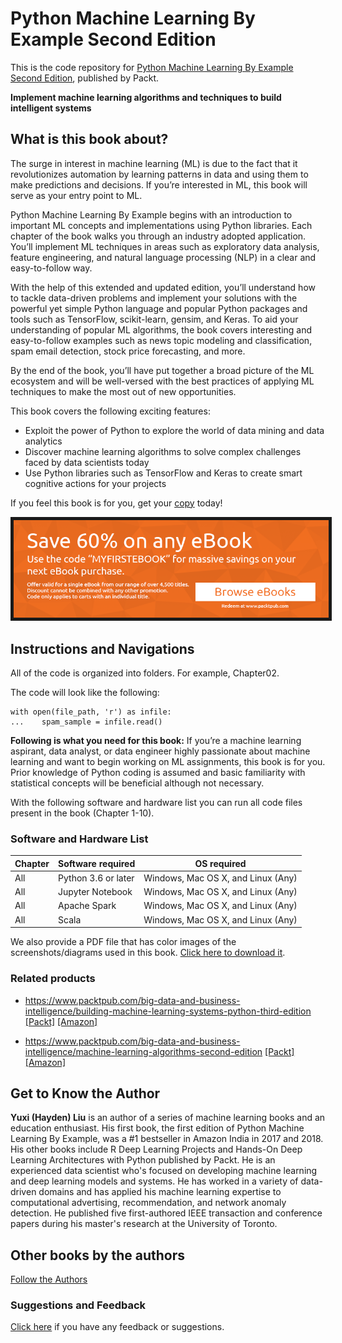 # Python Machine Learning By Example Second Edition

<a href="https://www.amazon.in/Python-Machine-Learning-Example-Second-Edition-Hayden/dp/1789616727?utm_source=github&utm_medium=repository&utm_campaign="><img src="https://images-na.ssl-images-amazon.com/images/I/51A5AUe1wAL._SX404_BO1,204,203,200_.jpg" alt="" height="256px" align="right"></a>

This is the code repository for [Python Machine Learning By Example Second Edition](https://www.amazon.in/Python-Machine-Learning-Example-Second-Edition-Hayden/dp/1789616727?utm_source=github&utm_medium=repository&utm_campaign=), published by Packt.

**Implement machine learning algorithms and techniques to build intelligent systems**

## What is this book about?
The surge in interest in machine learning (ML) is due to the fact that it revolutionizes automation by learning patterns in data and using them to make predictions and decisions. If you’re interested in ML, this book will serve as your entry point to ML.

Python Machine Learning By Example begins with an introduction to important ML concepts and implementations using Python libraries. Each chapter of the book walks you through an industry adopted application. You’ll implement ML techniques in areas such as exploratory data analysis, feature engineering, and natural language processing (NLP) in a clear and easy-to-follow way.

With the help of this extended and updated edition, you’ll understand how to tackle data-driven problems and implement your solutions with the powerful yet simple Python language and popular Python packages and tools such as TensorFlow, scikit-learn, gensim, and Keras. To aid your understanding of popular ML algorithms, the book covers interesting and easy-to-follow examples such as news topic modeling and classification, spam email detection, stock price forecasting, and more.

By the end of the book, you’ll have put together a broad picture of the ML ecosystem and will be well-versed with the best practices of applying ML techniques to make the most out of new opportunities.

This book covers the following exciting features:
* Exploit the power of Python to explore the world of data mining and data analytics
* Discover machine learning algorithms to solve complex challenges faced by data scientists today
* Use Python libraries such as TensorFlow and Keras to create smart cognitive actions for your projects

If you feel this book is for you, get your [copy](https://www.amazon.com/dp/1-789-61672-7) today!

<a href="https://www.packtpub.com/?utm_source=github&utm_medium=banner&utm_campaign=GitHubBanner"><img src="https://raw.githubusercontent.com/PacktPublishing/GitHub/master/GitHub.png" 
alt="https://www.packtpub.com/" border="5" /></a>

## Instructions and Navigations
All of the code is organized into folders. For example, Chapter02.

The code will look like the following:
```
with open(file_path, 'r') as infile:
...    spam_sample = infile.read()
```

**Following is what you need for this book:**
If you’re a machine learning aspirant, data analyst, or data engineer highly passionate about machine learning and want to begin working on ML assignments, this book is for you. Prior knowledge of Python coding is assumed and basic familiarity with statistical concepts will be beneficial although not necessary.

With the following software and hardware list you can run all code files present in the book (Chapter 1-10).
### Software and Hardware List
| Chapter | Software required | OS required |
| -------- | ------------------------------------ | ----------------------------------- |
| All | Python 3.6 or later | Windows, Mac OS X, and Linux (Any) |
| All | Jupyter Notebook | Windows, Mac OS X, and Linux (Any) |
| All | Apache Spark | Windows, Mac OS X, and Linux (Any) |
| All | Scala | Windows, Mac OS X, and Linux (Any) |

We also provide a PDF file that has color images of the screenshots/diagrams used in this book. [Click here to download it](https://www.packtpub.com/sites/default/files/downloads/9781789616729_ColorImages.pdf).

### Related products
*  https://www.packtpub.com/big-data-and-business-intelligence/building-machine-learning-systems-python-third-edition  [[Packt]](https://www.amazon.in/Deep-Learning-Projects-techniques-develop/dp/1788478401/ref=asap_bc?ie=UTF8&utm_source=github&utm_medium=repository&utm_campaign=) [[Amazon]](https://www.amazon.com/dp/1-788-47840-1)

* https://www.packtpub.com/big-data-and-business-intelligence/machine-learning-algorithms-second-edition [[Packt]]() [[Amazon]](https://www.amazon.com/dp/)

## Get to Know the Author
**Yuxi (Hayden) Liu**
is an author of a series of machine learning books and an education enthusiast. His first book, the first edition of Python Machine Learning By Example, was a #1 bestseller in Amazon India in 2017 and 2018. His other books include R Deep Learning Projects and Hands-On Deep Learning Architectures with Python published by Packt.
He is an experienced data scientist who's focused on developing machine learning and deep learning models and systems. He has worked in a variety of data-driven domains and has applied his machine learning expertise to computational advertising, recommendation, and network anomaly detection. He published five first-authored IEEE transaction and conference papers during his master's research at the University of Toronto.

## Other books by the authors
[ Follow the Authors ](https://www.amazon.in/Deep-Learning-Projects-techniques-develop/dp/1788478401/ref=asap_bc?ie=UTF8&utm_source=github&utm_medium=repository&utm_campaign=)

### Suggestions and Feedback
[Click here](https://docs.google.com/forms/d/e/1FAIpQLSdy7dATC6QmEL81FIUuymZ0Wy9vH1jHkvpY57OiMeKGqib_Ow/viewform) if you have any feedback or suggestions.



